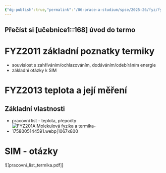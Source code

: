 ```yaml
---
{"dg-publish":true,"permalink":"/06-prace-a-studium/spse/2025-26/fyz/fyz-201-a-molekulova-fyzika-a-termika/","created":"2025-09-05T01:56:25.105+02:00","updated":"2025-09-16T08:50:28.014+02:00"}
---
```


## Přečíst si [učebnice1::168] úvod do termo
# FYZ2011 základní poznatky termiky
- souvislost s zahříváním/ochlazováním, dodáváním/odebíráním energie
- základní otázky k SIM
# FYZ2013 teplota a její měření
## Základní vlastnosti
- pracovní list - teplota, přepočty
- ![FYZ201A Molekulová fyzika a termika-1758005144591.webp|1067x800](/img/user/Prilohy/FYZ201A%20Molekulov%C3%A1%20fyzika%20a%20termika-1758005144591.webp)
# SIM - otázky
![[pracovni_list_termika.pdf]]
